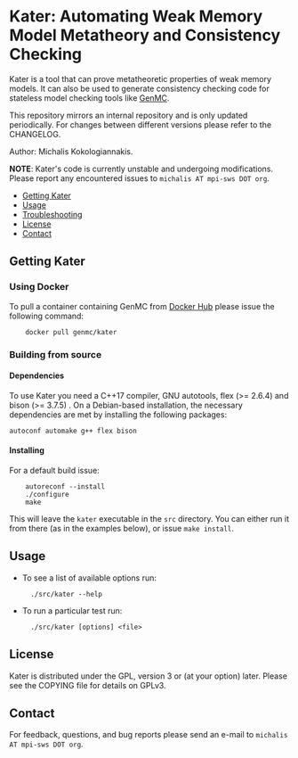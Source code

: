 Kater: Automating Weak Memory Model Metatheory and Consistency Checking
=========================================================================

Kater is a tool that can prove metatheoretic properties of weak memory models.
It can also be used to generate consistency checking code for stateless model
checking tools like [GenMC](https://github.com/MPI-SWS/genmc).

This repository mirrors an internal repository and is only updated periodically.
For changes between different versions please refer to the CHANGELOG.

Author: Michalis Kokologiannakis.

**NOTE**: Kater's code is currently unstable and undergoing modifications.
Please report any encountered issues to `michalis AT mpi-sws DOT org`.

* [Getting Kater](#getting-kater)
* [Usage](#usage)
* [Troubleshooting](#troubleshooting)
* [License](#license)
* [Contact](#contact)

<a name="getting-genmc">Getting Kater</a>
-----------------------------------------

### Using Docker

To pull a container containing GenMC from [Docker Hub](https://hub.docker.com)
please issue the following command:

		docker pull genmc/kater

### Building from source

#### Dependencies

To use Kater you need a C++17 compiler, GNU autotools, flex (>= 2.6.4)
and bison (>= 3.7.5) . On a Debian-based installation, the necessary
dependencies are met by installing the following packages:

	autoconf automake g++ flex bison

#### Installing

For a default build issue:

		autoreconf --install
		./configure
		make

This will leave the `kater` executable in the `src` directory.
You can either run it from there (as in the examples below), or issue
`make install`.

<a name="usage">Usage</a>
-------------------------

* To see a list of available options run:

		./src/kater --help

* To run a particular test run:

		./src/kater [options] <file>

<!-- * For more detailed usage examples please refer to the [manual](doc/manual.pdf). -->

<a name="license">License</a>
-----------------------------

Kater is distributed under the GPL, version 3 or (at your option) later.
Please see the COPYING file for details on GPLv3.

<a name="contact">Contact</a>
------------------------

For feedback, questions, and bug reports please send an e-mail to
`michalis AT mpi-sws DOT org`.
